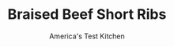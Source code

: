 ---
layout: ../../layouts/MarkdownPostLayout.astro
title: Braised Beef Short Ribs
author: America's Test Kitchen
pubDate: 2023-03-15
description: "Rich, fork-tender short ribs usually need an overnight rest to get rid of the grease. We wanted the fat gone by dinnertime—no bones about it."
image_url: https://res.cloudinary.com/hksqkdlah/image/upload/ar_1:1,c_fill,dpr_2.0,f_auto,fl_lossy.progressive.strip_profile,g_faces:auto,q_auto:low,w_344/23407_sfs-braised-boneless-short-ribs-003
tags: ["Main Courses","Beef"]
calories: 
protein: 
carbohydrates: 
fats: 
fiber: 
ingredients: ["3 1/2 pounds, boneless short ribs, trimmed of excess fat (see note and technique below)","2 teaspoons, kosher salt","1 teaspoon, black pepper","2 tablespoons, vegetable oil","2 large, onions, peeled and sliced thin from pole to pole (about 4 cups)","1 tablespoon, tomato paste","6 medium, garlic cloves, peeled","2 cups, red wine (see note)","1 cup, beef broth","4 , large carrots, peeled and cut crosswise into 2-inch pieces","4 sprigs, fresh thyme","1 , bay leaf","1/4 cup, cold water","1/2 teaspoon, unflavored powdered gelatin"]
serves: 6
time: "3½ hours"
instructions: ["Adjust oven rack to lower-middle position and heat oven to 300 degrees. Pat beef dry with paper towels and season with 2 teaspoons salt and 1 teaspoon pepper. Heat 1 tablespoon oil in large heavy-bottomed Dutch oven over medium-high heat until smoking. Add half of beef and cook, without moving, until well browned, 4 to 6 minutes. Turn beef and continue to cook on second side until well browned, 4 to 6 minutes longer, reducing heat if fat begins to smoke. Transfer beef to medium bowl. Repeat with remaining tablespoon oil and meat.","Reduce heat to medium, add onions, and cook, stirring occasionally, until softened and beginning to brown, 12 to 15 minutes. (If onions begin to darken too quickly, add 1 to 2 tablespoons water to pan.) Add tomato paste and cook, stirring constantly, until it browns on sides and bottom of pan, about 2 minutes. Add garlic and cook until aromatic, about 30 seconds. Increase heat to medium-high, add wine and simmer, scraping bottom of pan with wooden spoon to loosen browned bits, until reduced by half, 8 to 10 minutes. Add broth, carrots, thyme, and bay leaf. Add beef and any accumulated juices to pot; cover and bring to simmer. Transfer pot to oven and cook, using tongs to turn meat twice during cooking, until fork slips easily in and out of meat, 2 to 2½ hours.","Place water in small bowl and sprinkle gelatin on top; let stand at least 5 minutes. Using tongs, transfer meat and carrots to serving platter and tent with foil. Strain cooking liquid through fine-mesh strainer into fat separator or bowl, pressing on solids to extract as much liquid as possible; discard solids. Allow liquid to settle about 5 minutes and strain off fat. Return cooking liquid to Dutch oven and cook over medium heat until reduced to 1 cup, 5 to 10 minutes. Remove from heat and stir in gelatin mixture; season with salt and pepper. Pour sauce over meat and serve."]
nutrition: undefined
notes: "Make sure that the ribs are at least 4 inches long and 1 inch thick. If boneless ribs are unavailable, substitute 7 pounds of bone-in beef short ribs at least 4 inches long with 1 inch of meat above the bone. To remove the meat from the bone, see the illustrations below. We recommend a bold red wine such as Cabernet Sauvignon or Cotes du Rhone. The test kitchen’s preferred brand of beef broth is Pacific. Serve with egg noodles, mashed potatoes, or roasted potatoes."
---